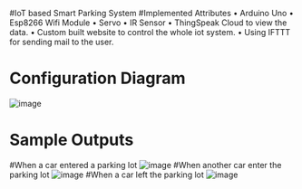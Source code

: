 #IoT based Smart Parking System
#Implemented Attributes
• Arduino Uno
• Esp8266 Wifi Module
• Servo
• IR Sensor
• ThingSpeak Cloud to view the data.
• Custom built website to control the whole iot system.
• Using IFTTT for sending mail to the user.

# Configuration Diagram 
![image](https://user-images.githubusercontent.com/108614459/205721640-f6cbb307-87b5-45b3-a0ff-77f32c16d135.png)

# Sample Outputs
#When a car entered a parking lot
![image](https://user-images.githubusercontent.com/108614459/205721733-389c5e97-373b-4d1e-9923-c63e0519e5d9.png)
#When another car enter the parking lot
![image](https://user-images.githubusercontent.com/108614459/205721841-3b160c19-5942-4e42-b343-b82a35714654.png)
#When a car left the parking lot
![image](https://user-images.githubusercontent.com/108614459/205721887-7268cdb7-5308-4ba7-9ad8-dc23e8d1b125.png)

